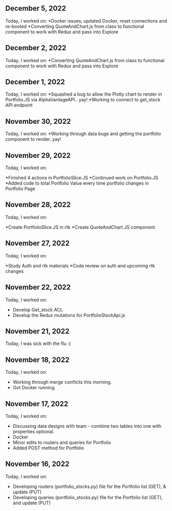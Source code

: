 ## December 5, 2022

Today, I worked on:
*Docker issues, updated Docker, reset connections and re-booted
*Converting QuoteAndChart.js from class to functional component to work with Redux and pass into Explore

## December 2, 2022

Today, I worked on:
*Converting QuoteAndChart.js from class to functional component to work with Redux and pass into Explore

## December 1, 2022

Today, I worked on:
*Squashed a bug to allow the Plotly chart to render in Portfolio.JS via AlphaVantageAPI...yay!
*Working to connect to get_stock API endpoint

## November 30, 2022

Today, I worked on:
*Working through data bugs and getting the portfolio component to render..yay!

## November 29, 2022

Today, I worked on:

*Finished 4 actions in PortfolioSlice.JS
*Continued work on Portfolio.JS
*Added code to total Portfolio Value every time portfolio changes in Portfolio Page

## November 28, 2022

Today, I worked on:

*Create PortfolioSlice.JS in rtk
*Create QuoteAndChart.JS component

## November 27, 2022

Today, I worked on:

*Study Auth and rtk materials
*Code review on auth and upcoming rtk changes


## November 22, 2022

Today, I worked on:

* Develop Get_stock ACL
* Develop the Redux mutations for PortfolioStockApi.js


## November 21, 2022

Today, I was sick with the flu :(


## November 18, 2022

Today, I worked on:

* Working through merge conflicts this morning.
* Got Docker running.


## November 17, 2022

Today, I worked on:

* Discussing data designs with team - combine two tables into one with properties optional.
* Docker
* Minor edits to routers and queries for Portfolio
* Added POST method for Portfolio


## November 16, 2022

Today, I worked on:

* Developing routers (portfolio_stocks.py) file for the Portfolio list (GET), & update (PUT)
* Developing queries (portfolio_stocks.py) file for the Portfolio list (GET), and update (PUT)
